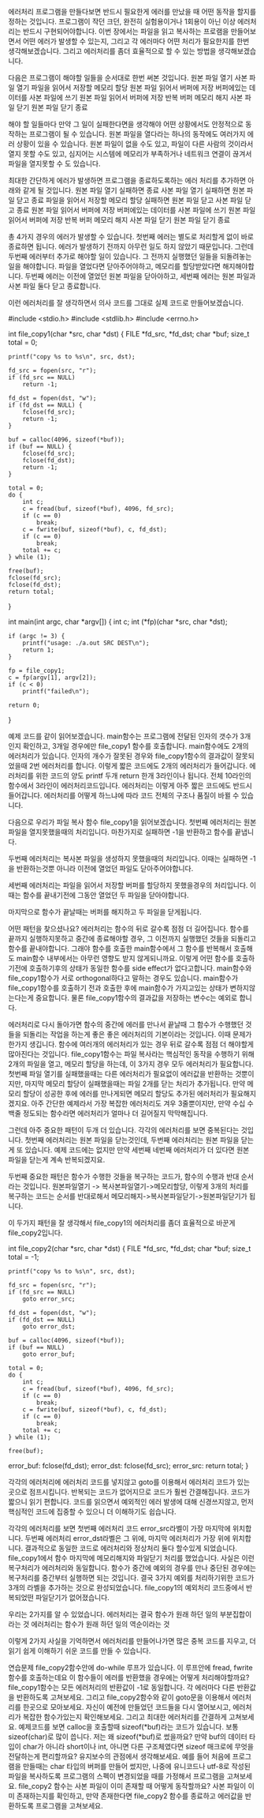 에러처리
프로그램을 만들다보면 반드시 필요한게 에러를 만났을 때 어떤 동작을 할지를 정하는 것입니다. 프로그램이 작던 크던, 완전히 실험용이거나 1회용이 아닌 이상 에러처리는 반드시 구현되어야합니다. 이번 장에서는 파일을 읽고 복사하는 프로램을 만들어보면서 어떤 에러가 발생할 수 있는지, 그리고 각 에러마다 어떤 처리가 필요한지를 한번 생각해보겠습니다. 그리고 에러처리를 좀더 효율적으로 할 수 있는 방법을 생각해보겠습니다.

다음은 프로그램이 해야할 일들을 순서대로 한번 써본 것입니다.
원본 파일 열기
사본 파일 열기
파일을 읽어서 저장할 메모리 할당
원본 파일 읽어서 버퍼에 저장
버퍼에있는 데이터를 사본 파일에 쓰기
원본 파일 읽어서 버퍼에 저장 반복
버퍼 메모리 해지
사본 파일 닫기
원본 파일 닫기
종료

해야 할 일들마다 만약 그 일이 실패한다면을 생각해야 어떤 상황에서도 안정적으로 동작하는 프로그램이 될 수 있습니다. 원본 파일을 열다라는 하나의 동작에도 여러가지 에러 상황이 있을 수 있습니다. 원본 파일이 없을 수도 있고, 파일이 다른 사람의 것이라서 열지 못할 수도 있고, 심지어는 시스템에 메모리가 부족하거나 네트워크 연결이 끊겨서 파일을 열지못할 수 도 있습니다.

최대한 간단하게 에러가 발생하면 프로그램을 종료하도록하는 에러 처리를 추가하면 아래와 같게 될 것입니다.
원본 파일 열기
실패하면 종료
사본 파일 열기
실패하면 원본 파일 닫고
종료
파일을 읽어서 저장할 메모리 할당
실패하면 원본 파일 닫고
사본 파일 닫고
종료
원본 파일 읽어서 버퍼에 저장
버퍼에있는 데이터를 사본 파일에 쓰기
원본 파일 읽어서 버퍼에 저장 반복
버퍼 메모리 해지
사본 파일 닫기
원본 파일 닫기
종료

총 4가지 경우의 에러가 발생할 수 있습니다. 첫번째 에러는 별도로 처리할게 없이 바로 종료하면 됩니다. 에러가 발생하기 전까지 아무런 일도 하지 않았기 때문입니다. 그런데 두번째 에러부터 추가로 해야할 일이 있습니다. 그 전까지 실행했던 일들을 되돌려놓는 일을 해야합니다. 파일을 열었다면 닫아주어야하고, 메모리를 할당받았다면 해지해야합니다. 두번째 에러는 이전에 열었던 원본 파일을 닫아야하고, 세번째 에러는 원본 파일과 사본 파일 둘다 닫고 종료합니다.

이런 에러처리를 잘 생각하면서 의사 코드를 그대로 실제 코드로 만들어보겠습니다.


#include <stdio.h>
#include <stdlib.h>
#include <errno.h>

int file_copy1(char *src, char *dst)
{
	FILE *fd_src, *fd_dst;
	char *buf;
	size_t total = 0;

	printf("copy %s to %s\n", src, dst);

	fd_src = fopen(src, "r");
	if (fd_src == NULL)
		return -1;

	fd_dst = fopen(dst, "w");
	if (fd_dst == NULL) {
		fclose(fd_src);
		return -1;
	}

	buf = calloc(4096, sizeof(*buf));
	if (buf == NULL) {
		fclose(fd_src);
		fclose(fd_dst);
		return -1;
	}

	total = 0;
	do {
		int c;
		c = fread(buf, sizeof(*buf), 4096, fd_src);
		if (c == 0)
			break;
		c = fwrite(buf, sizeof(*buf), c, fd_dst);
		if (c == 0)
			break;
		total += c;
	} while (1);

	free(buf);
	fclose(fd_src);
	fclose(fd_dst);
	return total;
}

int main(int argc, char *argv[])
{
	int c;
	int (*fp)(char *src, char *dst);

	if (argc != 3) {
		printf("usage: ./a.out SRC DEST\n");
		return 1;
	}

	fp = file_copy1;
	c = fp(argv[1], argv[2]);
	if (c < 0)
		printf("failed\n");

	return 0;
}


예제 코드를 같이 읽어보겠습니다. main함수는 프로그램에 전달된 인자의 갯수가 3개인지 확인하고, 3개일 경우에만 file_copy1 함수를 호출합니다. main함수에도 2개의 에러처리가 있습니다. 인자의 개수가 잘못된 경우와 file_copy1함수의 결과값이 잘못되었을때 2번 에러처리를 합니다. 이렇게 짧은 코드에도 2개의 에러처리가 들어갑니다. 에러처리를 위한 코드의 양도 printf 두개 return 한개 3라인이나 됩니다. 전체 10라인의 함수에서 3라인이 에러처리코드입니다. 에러처리는 이렇게 아주 짧은 코드에도 반드시 들어갑니다. 에러처리를 어떻게 하느냐에 따라 코드 전체의 구조나 품질이 바뀔 수 있습니다.

다음으로 우리가 파일 복사 함수 file_copy1을 읽어보겠습니다. 첫번째 에러처리는 원본 파일을 열지못했을때의 처리입니다.  마찬가지로 실패하면 -1을 반환하고 함수를 끝냅니다.

두번째 에러처리는 복사본 파일을 생성하지 못했을때의 처리입니다. 이때는 실패하면 -1을 반환하는것뿐 아니라 이전에 열었던 파일도 닫아주어야합니다.

세번째 에러처리는 파일을 읽어서 저장할 버퍼를 할당하지 못했을경우의 처리입니다. 이때는 함수를 끝내기전에 그동안 열었던 두 파일을 닫아야합니다.
 
마지막으로 함수가 끝날때는 버퍼를 해지하고 두 파일을 닫게됩니다.

어떤 패턴을 찾으셨나요? 에러처리는 함수의 뒤로 갈수록 점점 더 길어집니다. 함수를 끝까지 실행하지못하고 중간에 종료해야할 경우, 그 이전까지 실행했던 것들을 되돌리고 함수를 끝내야합니다. 그래야 함수를 호출한 main함수에서 그 함수를 반복해서 호출해도 main함수 내부에서는 아무런 영향도 받지 않게되니까요. 이렇게 어떤 함수를 호출하기전에 호출하기후의 상태가 동일한 함수를 side effect가 없다고합니다. main함수와 file_copy1함수가 서로 orthogonal하다고 말하는 경우도 있습니다. main함수가 file_copy1함수를 호출하기 전과 호출한 후에 main함수가 가지고있는 상태가 변하지않는다는게 중요합니다. 물론 file_copy1함수의 결과값을 저장하는 변수c는 예외로 합니다.
 
에러처리로 다시 돌아가면 함수의 중간에 에러를 만나서 끝날때 그 함수가 수행했던 것들을 되돌리는 작업을 하는게 좋은 좋은 에러처리의 기본이라는 것입니다. 이때 문제가 한가지 생깁니다. 함수에 여러개의 에러처리가 있는 경우 뒤로 갈수록 점점 더 해야할게 많아진다는 것입니다. file_copy1함수는 파일 복사라는 핵심적인 동작을 수행하기 위해 2개의 파일을 열고, 메모리 할당을 하는데, 이 3가지 경우 모두 에러처리가 필요합니다. 첫번째 파일 열기를 실패했을때는 다른 에러처리가 필요없이 에러값을 반환하는 것뿐이지만, 마지막 메모리 할당이 실패했을때는 파일 2개를 닫는 처리가 추가됩니다. 만약 메모리 할당이 성공한 후에 에러를 만나게되면 메모리 할당도 추가된 에러처리가 필요해지겠지요. 아주 간단한 예제라서 가장 복잡한 에러처리도 겨우 3줄뿐이지만, 만약 수십 수백줄 정도되는 함수라면 에러처리가 얼마나 더 길어질지 막막해집니다.

그런데 아주 중요한 패턴이 두개 더 있습니다. 각각의 에러처리를 보면 중복된다는 것입니다. 첫번째 에러처리는 원본 파일을 닫는것인데, 두번째 에러처리는 원본 파일을 닫는게 또 있습니다. 예제 코드에는 없지만 만약 세번째 네번째 에러처리가 더 있다면 원본 파일을 닫는게 계속 반복되겠지요.
 
두번째 중요한 패턴은 함수가 수행한 것들을 복구하는 코드가, 함수의 수행과 반대 순서라는 것입니다. 원본파일열기 -> 복사본파일열기->메모리할당, 이렇게 3개의 처리를 복구하는 코드는 순서를 반대로해서 메모리해지->복사본파일닫기->원본파일닫기가 됩니다.

이 두가지 패턴을 잘 생각해서 file_copy1의 에러처리를 좀더 효율적으로 바꾼게 file_copy2입니다.



int file_copy2(char *src, char *dst)
{
	FILE *fd_src, *fd_dst;
	char *buf;
	size_t total = -1;


	printf("copy %s to %s\n", src, dst);

	fd_src = fopen(src, "r");
	if (fd_src == NULL)
		goto error_src;

	fd_dst = fopen(dst, "w");
	if (fd_dst == NULL)
		goto error_dst;

	buf = calloc(4096, sizeof(*buf));
	if (buf == NULL)
		goto error_buf;

	total = 0;
	do {
		int c;
		c = fread(buf, sizeof(*buf), 4096, fd_src);
		if (c == 0)
			break;
		c = fwrite(buf, sizeof(*buf), c, fd_dst);
		if (c == 0)
			break;
		total += c;
	} while (1);

	free(buf);
error_buf:
	fclose(fd_dst);
error_dst:
	fclose(fd_src);
error_src:
	return total;
}


각각의 에러처리에 에러처리 코드를 넣지않고 goto를 이용해서 에러처리 코드가 있는 곳으로 점프시킵니다. 반복되는 코드가 없어지므로 코드가 훨씬 간결해집니다. 코드가 짧으니 읽기 편합니다. 코드를 읽으면서 예외적인 에러 발생에 대해 신경쓰지않고, 먼저 핵심적인 코드에 집중할 수 있으니 더 이해하기도 쉽습니다.

각각의 에러처리를 보면 첫번째 에러처리 코드 error_src라벨이 가장 마지막에 위치합니다. 두번째 에러처리 error_dst라벨은 그 위에, 마지막 에러처리가 가장 위에 위치합니다. 결과적으로 동일한 코드로 에러처리와 정상처리 둘다 할수있게 되었습니다. file_copy1에서 함수 마지막에 메모리해지와 파일닫기 처리를 했었습니다. 사실은 이런 복구처리가 에러처리와 동일합니다. 함수가 중간에 예외의 경우를 만나 중단된 경우에는 복구처리를 중간부터 실행하면 되는 것입니다. 결국 3가지 예외를 처리하기위한 코드가 3개의 라벨을 추가하는 것으로 완성되었습니다. file_copy1의 예외처리 코드중에서 반복되었떤 파일닫기가 없어졌습니다.

우리는 2가지를 알 수 있었습니다.
에러처리는 결국 함수가 원래 하던 일의 부분집합이라는 것
에러처리는 함수가 원래 하던 일의 역순이라는 것

이렇게 2가지 사실을 기억하면서 에러처리를 만들어나가면 많은 중복 코드를 지우고, 더 읽기 쉽게 이해하기 쉬운 코드를 만들 수 있습니다.

연습문제
file_copy2함수안에 do-while 루프가 있습니다. 이 루프안에 fread, fwrite 함수를 호출하는데요 이 함수들이 에러를 반환했을 경우에는 어떻게 처리해야할까요?
file_copy1함수는 모든 에러처리의 반환값이 -1로 동일합니다. 각 에러마다 다른 반환값을 반환하도록 고쳐보세요. 그리고 file_copy2함수와 같이 goto문을 이용해서 에러처리를 한곳으로 모아보세요.
자신이 예전에 만들었던 코드들을 다시 열어보시고, 에러처리가 복잡한 함수가있는지 확인해보세요. 그리고 최대한 에러처리를 간결하게 고쳐보세요.
예제코드를 보면 calloc을 호출할때 sizeof(*buf)라는 코드가 있습니다. 보통 sizeof(char)로 많이 씁니다. 저는 왜 sizeof(*buf)로 썼을까요? 만약 buf의 데이터 타입이 char가 아니라 short이나 int, 아니면 다른 구조체였다면 sizeof 매크로에 무엇을 전달하는게 편리할까요? 유지보수의 관점에서 생각해보세요. 예를 들어 처음에 프로그램을 만들때는 char 타입의 버퍼를 만들어 썼지만, 나중에 유니코드나 utf-8로 작성된 파일을 복사하도록 프로그램의 스펙이 변경되었을 때를 가정해서 프로그램을 고쳐보세요.
file_copy2 함수는 사본 파일이 이미 존재할 때 어떻게 동작할까요? 사본 파일이 이미 존재하는지를 확인하고, 만약 존재한다면 file_copy2 함수를 종료하고 에러값을 반환하도록 프로그램을 고쳐보세요.
